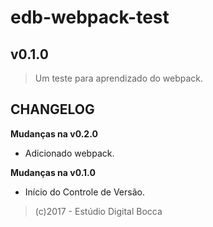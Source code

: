 # edb-webpack-test #
## v0.1.0 ##

> Um teste para aprendizado do webpack.

## CHANGELOG ##

**Mudanças na v0.2.0**

- Adicionado webpack.

**Mudanças na v0.1.0**

- Início do Controle de Versão.

> (c)2017 - Estúdio Digital Bocca